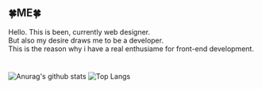 <h2>🍀ME🍀</h2>

Hello. This is been, currently web designer. <br>
But also my desire draws me to be a developer. <br>
This is the reason why i have a real enthusiame for front-end development.

#

![Anurag's github stats](https://github-readme-stats.vercel.app/api?username=6810779s&show_icons=true&theme=graywhite)
![Top Langs](https://github-readme-stats.vercel.app/api/top-langs/?username=6810779s&layout=compact&theme=graywhite)



